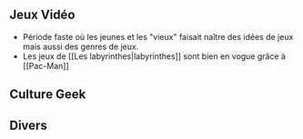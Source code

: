 ## Jeux Vidéo
- Période faste où les jeunes et les "vieux" faisait naître des idées de jeux mais aussi des genres de jeux. 
- Les jeux de [[Les labyrinthes|labyrinthes]] sont bien en vogue grâce à [[Pac-Man]]

## Culture Geek

## Divers


